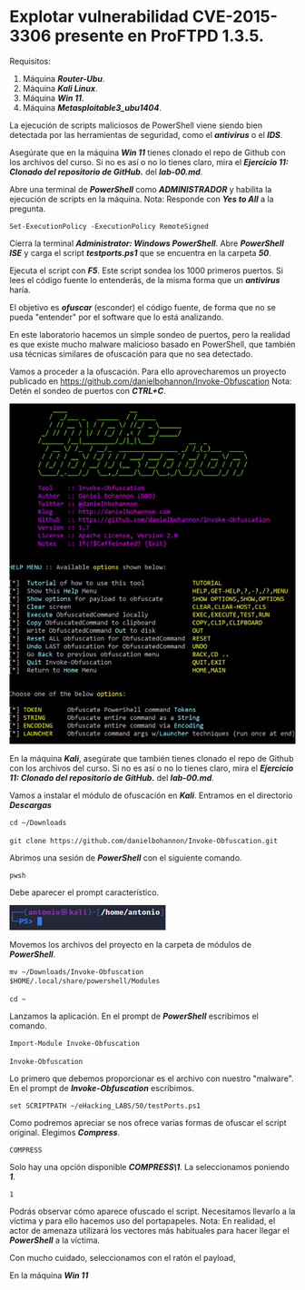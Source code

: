 # Explotar vulnerabilidad CVE-2015-3306 presente en ProFTPD 1.3.5.

Requisitos:
1. Máquina ***Router-Ubu***.
2. Máquina ***Kali Linux***.
3. Máquina ***Win 11***.
4. Máquina ***Metasploitable3_ubu1404***.

La ejecución de scripts maliciosos de PowerShell viene siendo bien detectada por las herramientas de seguridad, como el ***antivirus*** o el ***IDS***.

Asegúrate que en la máquina ***Win 11*** tienes clonado el repo de Github con los archivos del curso. Si no es así o no lo tienes claro, mira el ***Ejercicio 11: Clonado del repositorio de GitHub.*** del ***lab-00.md***.

Abre una terminal de ***PowerShell*** como ***ADMINISTRADOR*** y habilita la ejecución de scripts en la máquina.
Nota: Responde con ***Yes to All*** a la pregunta.
```
Set-ExecutionPolicy -ExecutionPolicy RemoteSigned
```

Cierra la terminal ***Administrator: Windows PowerShell***. Abre ***PowerShell ISE*** y carga el script ***testports.ps1*** que se encuentra en la carpeta ***50***.

Ejecuta el script con ***F5***. Este script sondea los 1000 primeros puertos. Si lees el código fuente lo entenderás, de la misma forma que un ***antivirus*** haría.

El objetivo es ***ofuscar*** (esconder) el código fuente, de forma que no se pueda "entender" por el software que lo está analizando. 

En este laboratorio hacemos un simple sondeo de puertos, pero la realidad es que existe mucho malware malicioso basado en PowerShell, que también usa técnicas similares de ofuscación para que no sea detectado.

Vamos a proceder a la ofuscación. Para ello aprovecharemos un proyecto publicado en https://github.com/danielbohannon/Invoke-Obfuscation
Nota: Detén el sondeo de puertos con ***CTRL+C***.

![Invoke-Obfuscation](../img/lab-50-A/202209111409.png)

En la máquina ***Kali***, asegúrate que también tienes clonado el repo de Github con los archivos del curso. Si no es así o no lo tienes claro, mira el ***Ejercicio 11: Clonado del repositorio de GitHub.*** del ***lab-00.md***.

Vamos a instalar el módulo de  ofuscación en ***Kali***. Entramos en el directorio ***Descargas***
```
cd ~/Downloads

git clone https://github.com/danielbohannon/Invoke-Obfuscation.git
```

Abrimos una sesión de ***PowerShell*** con el siguiente comando.
```
pwsh
```

Debe aparecer el prompt característico.

![PowerShell Prompt](../img/lab-50-A/202209111725.png)

Movemos los archivos del proyecto en la carpeta de módulos de ***PowerShell***.
```
mv ~/Downloads/Invoke-Obfuscation $HOME/.local/share/powershell/Modules

cd ~
```

Lanzamos la aplicación. En el prompt de ***PowerShell*** escribimos el comando.
```
Import-Module Invoke-Obfuscation

Invoke-Obfuscation
```

Lo primero que debemos proporcionar es el archivo con nuestro "malware". En el prompt de ***Invoke-Obfuscation*** escribimos.
```
set SCRIPTPATH ~/eHacking_LABS/50/testPorts.ps1
```

Como podremos apreciar se nos ofrece varias formas de ofuscar el script original. Elegimos ***Compress***.
```
COMPRESS
```

Solo hay una opción disponible ***COMPRESS\1***. La seleccionamos poniendo ***1***.
```
1
```

Podrás observar cómo aparece ofuscado el script. Necesitamos llevarlo a la víctima y para ello hacemos uso del portapapeles.
Nota: En realidad, el actor de amenaza utilizará los vectores más habituales para hacer llegar el ***PowerShell*** a la víctima.

Con mucho cuidado, seleccionamos con el ratón el payload, 

En la máquina ***Win 11***

